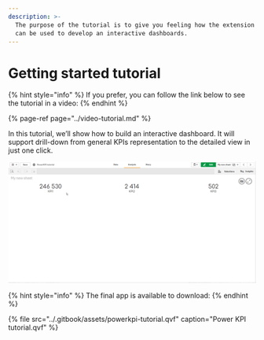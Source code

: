 ```yaml
---
description: >-
  The purpose of the tutorial is to give you feeling how the extension component
  can be used to develop an interactive dashboards.
---
```


# Getting started tutorial

{% hint style="info" %}
 If you prefer, you can follow the link below to see the tutorial in a video:
{% endhint %}

{% page-ref page="../video-tutorial.md" %}

In this tutorial, we’ll show how to build an interactive dashboard. It will support drill-down from general KPIs representation to the detailed view in just one click.

![](../.gitbook/assets/tutorial.gif)

{% hint style="info" %}
The final app is available to download:
{% endhint %}

{% file src="../.gitbook/assets/powerkpi-tutorial.qvf" caption="Power KPI tutorial.qvf" %}

